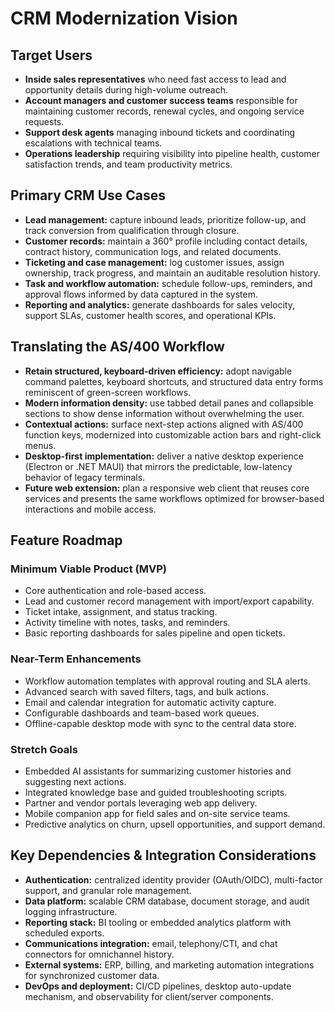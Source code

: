 # CRM Modernization Vision

## Target Users
- **Inside sales representatives** who need fast access to lead and opportunity details during high-volume outreach.
- **Account managers and customer success teams** responsible for maintaining customer records, renewal cycles, and ongoing service requests.
- **Support desk agents** managing inbound tickets and coordinating escalations with technical teams.
- **Operations leadership** requiring visibility into pipeline health, customer satisfaction trends, and team productivity metrics.

## Primary CRM Use Cases
- **Lead management:** capture inbound leads, prioritize follow-up, and track conversion from qualification through closure.
- **Customer records:** maintain a 360° profile including contact details, contract history, communication logs, and related documents.
- **Ticketing and case management:** log customer issues, assign ownership, track progress, and maintain an auditable resolution history.
- **Task and workflow automation:** schedule follow-ups, reminders, and approval flows informed by data captured in the system.
- **Reporting and analytics:** generate dashboards for sales velocity, support SLAs, customer health scores, and operational KPIs.

## Translating the AS/400 Workflow
- **Retain structured, keyboard-driven efficiency:** adopt navigable command palettes, keyboard shortcuts, and structured data entry forms reminiscent of green-screen workflows.
- **Modern information density:** use tabbed detail panes and collapsible sections to show dense information without overwhelming the user.
- **Contextual actions:** surface next-step actions aligned with AS/400 function keys, modernized into customizable action bars and right-click menus.
- **Desktop-first implementation:** deliver a native desktop experience (Electron or .NET MAUI) that mirrors the predictable, low-latency behavior of legacy terminals.
- **Future web extension:** plan a responsive web client that reuses core services and presents the same workflows optimized for browser-based interactions and mobile access.

## Feature Roadmap
### Minimum Viable Product (MVP)
- Core authentication and role-based access.
- Lead and customer record management with import/export capability.
- Ticket intake, assignment, and status tracking.
- Activity timeline with notes, tasks, and reminders.
- Basic reporting dashboards for sales pipeline and open tickets.

### Near-Term Enhancements
- Workflow automation templates with approval routing and SLA alerts.
- Advanced search with saved filters, tags, and bulk actions.
- Email and calendar integration for automatic activity capture.
- Configurable dashboards and team-based work queues.
- Offline-capable desktop mode with sync to the central data store.

### Stretch Goals
- Embedded AI assistants for summarizing customer histories and suggesting next actions.
- Integrated knowledge base and guided troubleshooting scripts.
- Partner and vendor portals leveraging web app delivery.
- Mobile companion app for field sales and on-site service teams.
- Predictive analytics on churn, upsell opportunities, and support demand.

## Key Dependencies & Integration Considerations
- **Authentication:** centralized identity provider (OAuth/OIDC), multi-factor support, and granular role management.
- **Data platform:** scalable CRM database, document storage, and audit logging infrastructure.
- **Reporting stack:** BI tooling or embedded analytics platform with scheduled exports.
- **Communications integration:** email, telephony/CTI, and chat connectors for omnichannel history.
- **External systems:** ERP, billing, and marketing automation integrations for synchronized customer data.
- **DevOps and deployment:** CI/CD pipelines, desktop auto-update mechanism, and observability for client/server components.
